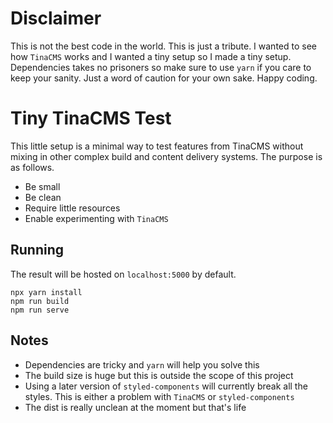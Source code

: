 # Disclaimer
This is not the best code in the world. This is just a tribute. I wanted to see how `TinaCMS` works and I wanted a tiny setup so I made a tiny setup. Dependencies takes no prisoners so make sure to use `yarn` if you care to keep your sanity. Just a word of caution for your own sake. Happy coding.

# Tiny TinaCMS Test
This little setup is a minimal way to test features from TinaCMS without mixing in other complex build and content delivery systems. The purpose is as follows.
* Be small
* Be clean
* Require little resources
* Enable experimenting with `TinaCMS`

## Running
The result will be hosted on `localhost:5000` by default.
```
npx yarn install
npm run build
npm run serve
```

## Notes
* Dependencies are tricky and `yarn` will help you solve this
* The build size is huge but this is outside the scope of this project
* Using a later version of `styled-components` will currently break all the styles. This is either a problem with `TinaCMS` or `styled-components`
* The dist is really unclean at the moment but that's life